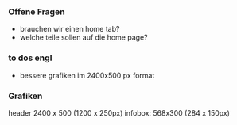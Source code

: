 ### Offene Fragen
- brauchen wir einen home tab?
- welche teile sollen auf die home page?

### to dos engl
- bessere grafiken im 2400x500 px format

### Grafiken
header 2400 x 500 (1200 x 250px)
infobox: 568x300 (284 x 150px)

